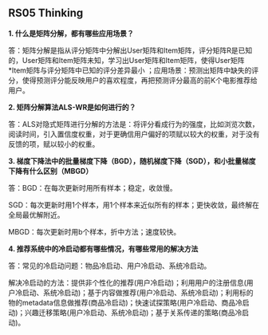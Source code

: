 ## RS05 Thinking
**1.  什么是矩阵分解，都有哪些应用场景？**

答：矩阵分解是指从评分矩阵中分解出User矩阵和Item矩阵，评分矩阵R是已知的，User矩阵和Item矩阵未知，学习出User矩阵和Item矩阵，使得User矩阵*Item矩阵与评分矩阵中已知的评分差异最小 ；应用场景：预测出矩阵中缺失的评分，使得预测评分能反映用户的喜欢程度，再把预测评分最高的前K个电影推荐给用户。

**2. 矩阵分解算法ALS-WR是如何进行的？**

答：ALS对隐式矩阵进行分解的方法是：将评分看成行为的强度，比如浏览次数，阅读时间，引入置信度权重，对于更确信用户偏好的项赋以较大的权重，对于没有反馈的项，赋以较小的权重。

**3.  梯度下降法中的批量梯度下降（BGD），随机梯度下降（SGD），和小批量梯度下降有什么区别（MBGD）**

答：BGD：在每次更新时用所有样本；稳定，收敛慢。

SGD：每次更新时用1个样本，用1个样本来近似所有的样本；更快收敛，最终解在全局最优解附近。

MBGD：每次更新时用b个样本，折中方法；速度较快。

**4.  推荐系统中的冷启动都有哪些情况，有哪些常用的解决方法**

答：常见的冷启动问题：物品冷启动、用户冷启动、系统冷启动。

解决冷启动的方法：提供非个性化的推荐(用户冷启动)；利用用户的注册信息(用户冷启动、系统冷启动)；基于内容做推荐(用户冷启动、系统冷启动)；利用标的物的metadata信息做推荐(商品冷启动)；快速试探策略(用户冷启动、商品冷启动)；兴趣迁移策略(用户冷启动、系统冷启动)；基于关系传递的策略(商品冷启动)。